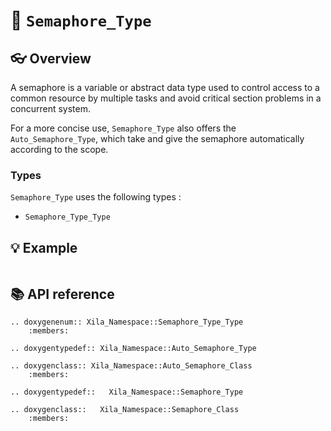 # 🚦 `Semaphore_Type`

## 👓 Overview

A semaphore is a variable or abstract data type used to control access to a common resource by multiple tasks and avoid critical section problems in a concurrent system. 

For a more concise use, `Semaphore_Type` also offers the `Auto_Semaphore_Type`, which take and give the semaphore automatically according to the scope.

### Types

`Semaphore_Type` uses the following types :
- `Semaphore_Type_Type`

## 💡 Example

```cpp

```


## 📚 API reference

```{eval-rst}
.. doxygenenum:: Xila_Namespace::Semaphore_Type_Type
    :members:

.. doxygentypedef:: Xila_Namespace::Auto_Semaphore_Type

.. doxygenclass:: Xila_Namespace::Auto_Semaphore_Class
    :members:

.. doxygentypedef::   Xila_Namespace::Semaphore_Type

.. doxygenclass::   Xila_Namespace::Semaphore_Class
    :members:
```